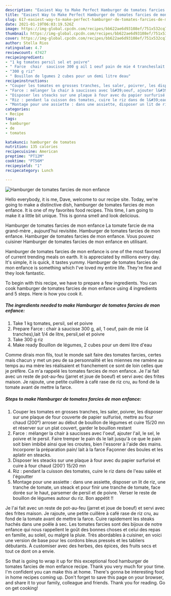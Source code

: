 ```yaml
---
description: "Easiest Way to Make Perfect Hamburger de tomates farcies de mon enfance"
title: "Easiest Way to Make Perfect Hamburger de tomates farcies de mon enfance"
slug: 617-easiest-way-to-make-perfect-hamburger-de-tomates-farcies-de-mon-enfance
date: 2021-01-19T06:03:19.526Z
image: https://img-global.cpcdn.com/recipes/bb622ae6d93108ef/751x532cq70/hamburger-de-tomates-farcies-de-mon-enfance-photo-principale-de-la-recette.jpg
thumbnail: https://img-global.cpcdn.com/recipes/bb622ae6d93108ef/751x532cq70/hamburger-de-tomates-farcies-de-mon-enfance-photo-principale-de-la-recette.jpg
cover: https://img-global.cpcdn.com/recipes/bb622ae6d93108ef/751x532cq70/hamburger-de-tomates-farcies-de-mon-enfance-photo-principale-de-la-recette.jpg
author: Stella Rios
ratingvalue: 4.7
reviewcount: 47427
recipeingredient:
- "1 kg tomates persil sel et poivre"
- " Farce  chair  saucisse 300 g ail 1 oeuf pain de mie 4 trancheslait 14 de litre persilsel et poivre"
- "300 g riz"
- " Bouillon de lgumes 2 cubes pour un demi litre deau"
recipeinstructions:
- "Couper les tomates en grosses tranches, les saler, poivrer, les disposer sur une plaque de four couverte de papier sulfurisé, mettre au four chaud (200°) arroser au début de bouillon de légumes et cuire 15/20 mn et réserver sur un plat couvert, garder le bouillon restant"
- "Farce : mélanger la chair à saucisses avec l&#39;oeuf, ajouter l&#39;ail, le sel, le poivre et le persil. Faire tremper le pain ds le lait jusqu&#39;à ce que le pain soit bien imbibé ainsi que les croutes, bien l&#39;essorer à l&#39;aide des mains. Incorporer la préparation pain/ lait à la farce Façonner des boules et les aplatir en steacks."
- "Disposer les steacks sur une plaque à four avec du papier surfurisé et cuire à four chaud (200’) 15/20 mn"
- "Riz : pendant la cuisson des tomates, cuire le riz dans de l&#39;eau salée et l&#39;égoutter"
- "Montage pour une assiette : dans une assiette, disposer un lit de riz, une tranche de tomate, un steack et pour finir une tranche de tomate, face dorée sur le haut, parsemer de persil et de poivre. Verser le reste de bouillon de légumes autour du riz. Bon appétit !!"
categories:
- Recipe
tags:
- hamburger
- de
- tomates

katakunci: hamburger de tomates 
nutrition: 135 calories
recipecuisine: American
preptime: "PT12M"
cooktime: "PT56M"
recipeyield: "1"
recipecategory: Lunch

---
```



![Hamburger de tomates farcies de mon enfance](https://img-global.cpcdn.com/recipes/bb622ae6d93108ef/751x532cq70/hamburger-de-tomates-farcies-de-mon-enfance-photo-principale-de-la-recette.jpg)

Hello everybody, it is me, Dave, welcome to our recipe site. Today, we're going to make a distinctive dish, hamburger de tomates farcies de mon enfance. It is one of my favorites food recipes. This time, I am going to make it a little bit unique. This is gonna smell and look delicious.

Hamburger de tomates farcies de mon enfance La tomate farcie de ma grand-mère , aujourd&#39;hui revisitée. Hamburger de tomates farcies de mon enfance. Hamburger de tomates farcies de mon enfance. Vous pouvez cuisiner Hamburger de tomates farcies de mon enfance en utilisant.

Hamburger de tomates farcies de mon enfance is one of the most favored of current trending meals on earth. It is appreciated by millions every day. It's simple, it is quick, it tastes yummy. Hamburger de tomates farcies de mon enfance is something which I've loved my entire life. They're fine and they look fantastic.


To begin with this recipe, we have to prepare a few ingredients. You can cook hamburger de tomates farcies de mon enfance using 4 ingredients and 5 steps. Here is how you cook it.

<!--inarticleads1-->

##### The ingredients needed to make Hamburger de tomates farcies de mon enfance:

1. Take 1 kg tomates, persil, sel et poivre
1. Prepare  Farce : chair à saucisse 300 g, ail, 1 oeuf, pain de mie (4 tranches),lait 1/4 de litre, persil,sel et poivre
1. Take 300 g riz
1. Make ready  Bouillon de légumes, 2 cubes pour un demi litre d&#39;eau


Comme dirais mon fils, tout le monde sait faire des tomates farcies, certes mais chacun y met un peu de sa personnalité et les miennes me ramène au temps au ma mère les réalisaient et franchement ce sont de loin celles que je préfère. Ca m&#39;a rappelé les tomates farcies de mon enfance. Je l&#39;ai fait avec un reste de pot-au-feu (jarret et joue de boeuf) et servi avec des frites maison. Je rajoute, une petite cuillère à café rase de riz cru, au fond de la tomate avant de mettre la farce. 

<!--inarticleads2-->

##### Steps to make Hamburger de tomates farcies de mon enfance:

1. Couper les tomates en grosses tranches, les saler, poivrer, les disposer sur une plaque de four couverte de papier sulfurisé, mettre au four chaud (200°) arroser au début de bouillon de légumes et cuire 15/20 mn et réserver sur un plat couvert, garder le bouillon restant
1. Farce : mélanger la chair à saucisses avec l&#39;oeuf, ajouter l&#39;ail, le sel, le poivre et le persil. Faire tremper le pain ds le lait jusqu&#39;à ce que le pain soit bien imbibé ainsi que les croutes, bien l&#39;essorer à l&#39;aide des mains. Incorporer la préparation pain/ lait à la farce Façonner des boules et les aplatir en steacks.
1. Disposer les steacks sur une plaque à four avec du papier surfurisé et cuire à four chaud (200’) 15/20 mn
1. Riz : pendant la cuisson des tomates, cuire le riz dans de l&#39;eau salée et l&#39;égoutter
1. Montage pour une assiette : dans une assiette, disposer un lit de riz, une tranche de tomate, un steack et pour finir une tranche de tomate, face dorée sur le haut, parsemer de persil et de poivre. Verser le reste de bouillon de légumes autour du riz. Bon appétit !!


Je l&#39;ai fait avec un reste de pot-au-feu (jarret et joue de boeuf) et servi avec des frites maison. Je rajoute, une petite cuillère à café rase de riz cru, au fond de la tomate avant de mettre la farce. Cuire rapidement les steaks hachés dans une poêle à sec. Les tomates farcies sont des bijoux de notre enfance qui nous rappellent le goût des bonnes choses et celui des repas en famille, au soleil, ou malgré la pluie. Très abordables à cuisiner, en voici une version de base pour les cordons bleus pressés et les tabliers débutants. À customiser avec des herbes, des épices, des fruits secs et tout ce dont on a envie. 

So that is going to wrap it up for this exceptional food hamburger de tomates farcies de mon enfance recipe. Thank you very much for your time. I'm confident you can make this at home. There's gonna be interesting food in home recipes coming up. Don't forget to save this page on your browser, and share it to your family, colleague and friends. Thank you for reading. Go on get cooking!
